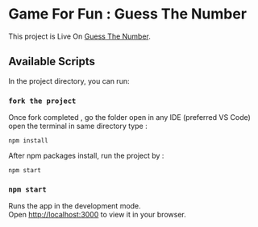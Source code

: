 # Game For Fun : Guess The Number

This project is Live On [Guess The Number](https://github.com/facebook/create-react-app).

## Available Scripts

In the project directory, you can run:

### `fork the project`

Once fork completed , go the folder open in any IDE (preferred VS Code) open the terminal in same directory type :

```base
npm install
```

After npm packages install, run the project by :

```base
npm start
```

### `npm start`

Runs the app in the development mode.\
Open [http://localhost:3000](http://localhost:3000) to view it in your browser.



